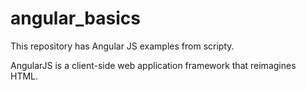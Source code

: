# angular_basics
This repository has Angular JS examples from scripty.

AngularJS is a client-side web application framework that reimagines HTML.
